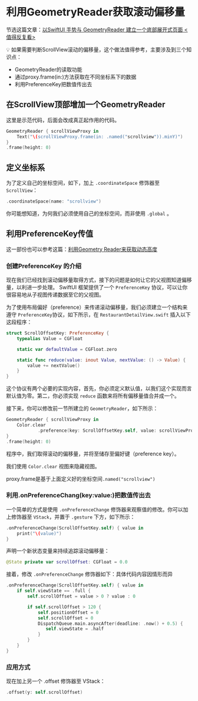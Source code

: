 # 利用GeometryReader获取滚动偏移量

节选这篇文章：[以SwiftUI 手势与 GeometryReader 建立一个底部展开式页面 <值得反复看>](../../../020%20Finished%205d5dcd977fad4e1a88671c30acab9455/%E7%B2%BE%E9%80%9A%20SwiftUI%20-%20iOS%2016%20%E7%89%88%20ac39e1de7e2d4c85b892b0d9cd92b968/%E4%BB%A5SwiftUI%20%E6%89%8B%E5%8A%BF%E4%B8%8E%20GeometryReader%20%E5%BB%BA%E7%AB%8B%E4%B8%80%E4%B8%AA%E5%BA%95%E9%83%A8%E5%B1%95%E5%BC%80%E5%BC%8F%E9%A1%B5%E9%9D%A2%20%E5%80%BC%E5%BE%97%E5%8F%8D%E5%A4%8D%E7%9C%8B%20ad7dd63ca6c3484bba56998f71728737.md) 

<aside>
💡 如果需要判断ScrollView滚动的偏移量，这个做法值得参考，主要涉及到三个知识点：

- GeometryReader的读取功能
- 通过proxy.frame(in:)方法获取在不同坐标系下的数据
- 利用PreferenceKey把数值传出去
</aside>

## 在ScrollView顶部增加一个GeometryReader

这里是示范代码，后面会改成真正起作用的代码。

```swift
GeometryReader { scrollViewProxy in
    Text("\(scrollViewProxy.frame(in: .named("scrollview")).minY)")
}
.frame(height: 0)
```

## 定义坐标系

为了定义自己的坐标空间，如下，加上 `.coordinateSpace` 修饰器至 `ScrollView`：

```swift
.coordinateSpace(name: "scrollview")

```

你可能想知道，为何我们必须使用自己的坐标空间，而非使用 `.global` 。

## 利用PreferenceKey传值

这一部份也可以参考这篇：[利用Geometry Reader来获取动态高度](%E5%88%A9%E7%94%A8Geometry%20Reader%E6%9D%A5%E8%8E%B7%E5%8F%96%E5%8A%A8%E6%80%81%E9%AB%98%E5%BA%A6%20e7909ffa76494ee7a817f1e85d92b003.md) 

### 创建PreferenceKey 的介绍

现在我们已经找到滚动偏移量取得方式，接下的问题是如何让它的父视图知道偏移量，以利进一步处理。 SwiftUI 框架提供了一个 `PreferenceKey` 协议，可以让你很容易地从子视图传递数据至它的父视图。

为了使用布局偏好（preference）来传递滚动偏移量，我们必须建立一个结构来遵守 `PreferenceKey`协议，如下所示，在 `RestaurantDetailView.swift` 插入以下这段程序：

```swift
struct ScrollOffsetKey: PreferenceKey {
    typealias Value = CGFloat

    static var defaultValue = CGFloat.zero

    static func reduce(value: inout Value, nextValue: () -> Value) {
        value += nextValue()
    }
}
```

这个协议有两个必要的实现内容，首先，你必须定义默认值，以我们这个实现而言默认值为零。第二，你必须实现 `reduce` 函数来将所有偏移量值合并成一个。

接下来，你可以修改前一节所建立的 `GeometryReader`，如下所示：

```swift
GeometryReader { scrollViewProxy in
    Color.clear
			.preference(key: ScrollOffsetKey.self, value: scrollViewProxy.frame(in: .named("scrollview")).minY)
}
.frame(height: 0)

```

程序中，我们取得滚动的偏移量，并将至储存至偏好键（preference key）。

我们使用 `Color.clear` 视图来隐藏视图。

proxy.frame是基于上面定义好的坐标空间`.named("scrollview")`

### 利用.onPreferenceChang(key:value:)把数值传出去

一个简单的方式是使用 `.onPreferenceChange` 修饰器来观察值的修改。你可以加上修饰器至 `VStack`，并置于 `.gesture` 下方，如下所示：

```swift
.onPreferenceChange(ScrollOffsetKey.self) { value in
    print("\(value)")
}

```

声明一个新状态变量来持续追踪滚动偏移量：

```swift
@State private var scrollOffset: CGFloat = 0.0

```

接着，修改 `.onPreferenceChange` 修饰器如下：具体代码内容因情形而异

```swift
.onPreferenceChange(ScrollOffsetKey.self) { value in
    if self.viewState == .full {
        self.scrollOffset = value > 0 ? value : 0

        if self.scrollOffset > 120 {
            self.positionOffset = 0
            self.scrollOffset = 0
            DispatchQueue.main.asyncAfter(deadline: .now() + 0.5) {
               self.viewState = .half
            }
        }
    }
}

```

### 应用方式

现在加上另一个 .offset 修饰器至 VStack：

```swift
.offset(y: self.scrollOffset)

```